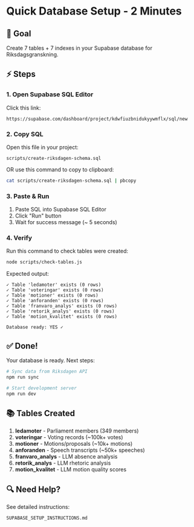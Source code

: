 # Quick Database Setup - 2 Minutes

## 🎯 Goal
Create 7 tables + 7 indexes in your Supabase database for Riksdagsgranskning.

## ⚡ Steps

### 1. Open Supabase SQL Editor
Click this link:
```
https://supabase.com/dashboard/project/kdwfiuzbnidukyywmflx/sql/new
```

### 2. Copy SQL
Open this file in your project:
```
scripts/create-riksdagen-schema.sql
```

OR use this command to copy to clipboard:
```bash
cat scripts/create-riksdagen-schema.sql | pbcopy
```

### 3. Paste & Run
1. Paste SQL into Supabase SQL Editor
2. Click "Run" button
3. Wait for success message (~ 5 seconds)

### 4. Verify
Run this command to check tables were created:
```bash
node scripts/check-tables.js
```

Expected output:
```
✓ Table 'ledamoter' exists (0 rows)
✓ Table 'voteringar' exists (0 rows)
✓ Table 'motioner' exists (0 rows)
✓ Table 'anforanden' exists (0 rows)
✓ Table 'franvaro_analys' exists (0 rows)
✓ Table 'retorik_analys' exists (0 rows)
✓ Table 'motion_kvalitet' exists (0 rows)

Database ready: YES ✓
```

## ✅ Done!

Your database is ready. Next steps:

```bash
# Sync data from Riksdagen API
npm run sync

# Start development server
npm run dev
```

## 📚 Tables Created

1. **ledamoter** - Parliament members (349 members)
2. **voteringar** - Voting records (~100k+ votes)
3. **motioner** - Motions/proposals (~10k+ motions)
4. **anforanden** - Speech transcripts (~50k+ speeches)
5. **franvaro_analys** - LLM absence analysis
6. **retorik_analys** - LLM rhetoric analysis
7. **motion_kvalitet** - LLM motion quality scores

## 🔍 Need Help?

See detailed instructions:
```
SUPABASE_SETUP_INSTRUCTIONS.md
```
